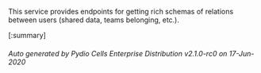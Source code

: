 






This service provides endpoints for getting rich schemas of relations between users (shared data, teams belonging, etc.).

[:summary]

###### Auto generated by Pydio Cells Enterprise Distribution v2.1.0-rc0 on 17-Jun-2020
